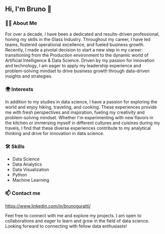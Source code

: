 ## Hi, I'm Bruno 👋

### 🙋‍♂️ About Me
For over a decade, I have been a dedicated and results-driven professional, honing my skills in the Glass Industry. Throughout my career, I have led teams, fostered operational excellence, and fueled business growth. Recently, I made a pivotal decision to start a new step in my career: transitioning from the Production environment to the dynamic world of Artificial Intelligence & Data Science. Driven by my passion for innovation and technology, I am eager to apply my leadership experience and problem-solving mindset to drive business growth through data-driven insights and strategies.

### 🌍 Interests
In addition to my studies in data science, I have a passion for exploring the world and enjoy hiking, traveling, and cooking. These experiences provide me with fresh perspectives and inspiration, fueling my creativity and problem-solving mindset. Whether I'm experimenting with new flavors in the kitchen or immersing myself in different cultures and cuisines during my travels, I find that these diverse experiences contribute to my analytical thinking and drive for innovation in data science.

### 🛠️ Skills

- Data Science
- Data Analytics
- Data Visualization
- Python
- Machine Learning

### 📫 Contact me
https://www.linkedin.com/in/brunoguratti/

Feel free to connect with me and explore my projects. I am open to collaborations and eager to learn and grow in the field of data science.
Looking forward to connecting with fellow data enthusiasts!
